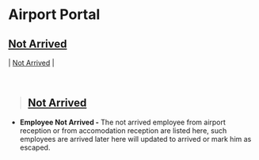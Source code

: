 # **Airport Portal**

## **[Not Arrived](#airport-portal)**

| [Not Arrived](#not-arrived-1) |

<br>

> ## **[Not Arrived](#not-arrived)**

- **Employee Not Arrived -** The not arrived employee from airport reception or from accomodation reception are listed here, such employees are arrived later here will updated to arrived or mark him as escaped.
